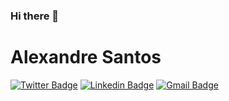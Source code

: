 ### Hi there 👋
# Alexandre Santos

[![Twitter Badge](https://img.shields.io/badge/-@alexandresouza-1ca0f1?style=flat-square&labelColor=9B1FE9&logo=twitter&logoColor=9B1FE9&link=https://twitter.com/_alexandre_me)](https://twitter.com/_alexandre_me) [![Linkedin Badge](https://img.shields.io/badge/-Alexandre-blue?style=flat-square&logo=Linkedin&logoColor=9B1FE9&link=https://www.linkedin.com/in/alexandre-souza-273986191/)](https://www.linkedin.com/in/alexandre-souza-273986191/) 
[![Gmail Badge](https://img.shields.io/badge/-alexandreifto2@gmail.com-c14438?style=flat-square&logo=Gmail&logoColor=9B1FE9&link=mailto:alexandreifto2@gmail.com)](mailto:alexandreifto2@gmail.com)
